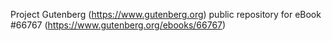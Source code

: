 Project Gutenberg (https://www.gutenberg.org) public repository for
eBook #66767 (https://www.gutenberg.org/ebooks/66767)
